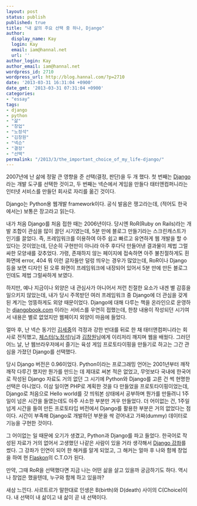 ```yaml
---
layout: post
status: publish
published: true
title: "내 삶의 주요 선택 중 하나, Django"
author:
  display_name: Kay
  login: Kay
  email: iam@hannal.net
  url: ''
author_login: Kay
author_email: iam@hannal.net
wordpress_id: 2710
wordpress_url: http://blog.hannal.com/?p=2710
date: '2013-03-31 16:31:04 +0900'
date_gmt: '2013-03-31 07:31:04 +0900'
categories:
- "essay"
tags:
- django
- python
- "삶"
- "창업"
- "노정석"
- "김창원"
- "넥슨"
- "결정"
- "선택"
permalink: "/2013/3/the_important_choice_of_my_life-django/"
---
```

<p>2007년에 난 삶에 정말 큰 영향을 준 선택(결정, 판단)을 두 개 했다. 첫 번째는 <a href="http://www.djangoproject.com">Django</a>라는 개발 도구를 선택한 것이고, 두 번째는 넥슨에서 게임을 만들다 태터앤컴퍼니라는 인터넷 서비스를 만들던 회사로 자리를 옮긴 것이다.</p>
<p>Django는 Python용 웹개발 framework이다. 공식 발음은 쟁고라는데, (적어도 한국에서는) 보통은 장고라고 읽는다.</p>
<p>내가 처음 Django를 처음 접한 때는 2006년이다. 당시엔 RoR(Ruby on Rails)라는 개발 조합이 관심을 많이 끌던 시기였는데, 5분 만에 블로그 만들기라는 스크린캐스트가 인기를 끌었다. 즉, 프레임워크를 이용하여 아주 쉽고 빠르고 유연하게 웹 개발을 할 수 있다는 것이었는데, 단순히 구현만이 아니라 아주 후다닥 만들어낸 결과물이 제법 그럴싸한 모양새를 갖추었다. 가령, 존재하지 않는 페이지에 접속하면 아주 불친절하게도 흰 화면에 error, 404 뭐 이런 글자들만 덜렁 띄우는 경우가 많았는데, RoR이나 Django 등을 보면 디자인 된 오류 화면이 프레임워크에 내장되어 있어서 5분 만에 만든 블로그인데도 제법 그럴싸하게 보였다.</p>
<p>하지만, 예나 지금이나 외양은 내 관심사가 아니어서 저런 친절한 요소가 내겐 별 감흥을 일으키지 않았는데, 내가 당시 주목받던 여러 프레임워크 중 Django에 더 관심을 갖게 된 계기는 엉뚱하게도 외양 때문이었다. Django에 대해 다루는 책을 온라인으로 운영하는 <a href="http://djangobook.com">djangobook.com</a> 이라는 서비스를 우연히 접했는데, 한창 내용이 작성되던 시기여서 내용은 별로 없었지만 웹페이지 외양이 마음에 들었다.</p>
<p>얼마 후, 난 넥슨 동기인 <a href="http://www.facebook.com/playjuny">김세중</a>﻿의 걱정과 강한 반대를 뒤로 한 채 태터앤컴퍼니라는 회사로 전직했고, <a href="https://www.facebook.com/chester.roh">체스터(노정석)</a>﻿님과 <a href="http://www.facebook.com/chang.w.kim">김창원</a>님에게 이리저리 깨지며 웹을 배웠다. 그러던 어느 날, 난 웹브라우저에서 즐기는 육성 게임 프로토타이핑을 만들기로 하고는 그간 관심을 가졌던 Django를 선택했다.</p>
<p>당시 Django 버전은 0.96이었다. Python이라는 프로그래밍 언어는 2001년부터 깨작깨작 다루긴 했지만 뭔가를 만드는 데 제대로 써본 적은 없었고, 무엇보다 국내에 한국어로 작성된 Django 자료도 거의 없던 그 시기에 Python와 Django를 고른 건 썩 현명한 선택은 아니었다. 이삼 일이면 PHP로 계획한 것을 다 만들었을 프로토타이핑이었는데, Django로 처음으로 Hello world를 갓 띄워본 상태에서 공부하며 뭔가를 만들려니 1주일이 넘은 시간을 들였는데도 아주 사소한 부분만 겨우 만들었다. 더 어이없는 건, 1주일 넘게 시간을 들여 만든 프로토타입 버전에서 Django를 활용한 부분은 거의 없었다는 점이다. 시간이 부족해 Django로 개발하던 부분을 싹 걷어내고 가짜(dummy) 데이터로 기능을 구현한 것이다.</p>
<p>그 어이없는 일 때문에 오기가 생겼고, Python과 Django를 파고 들었다. 한국어로 작성된 자료가 거의 없어서 고생했던 나같은 사람이 있을 거라 생각해서 <a href="http://blog.hannal.com/01-python_django_lecture/">Django 강좌</a>를 썼다. 그 강좌가 인연이 되어 한 해커를 알게 되었고, 그 해커는 얼마 후 나와 함께 창업을 하여 현 <a href="http://fb.com/flaskon">Flaskon</a>﻿의 C.T.O가 된다.</p>
<p>만약, 그때 RoR을 선택했다면 지금 나는 어떤 삶을 살고 있을까 궁금하기도 하다. 역시나 창업은 했을텐데, 누구와 함께 하고 있을까?</p>
<p>새삼 느낀다. 사르트르가 말한대로 인생은 B(birth)와 D(death) 사이의 C(Choice)이다. 내 선택이 내 삶이고 내 삶이 곧 내 선택이다.</p>
